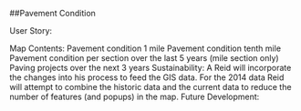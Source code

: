 ##Pavement Condition

User Story:
	
Map Contents: 
Pavement condition 1 mile
Pavement condition tenth mile
Pavement condition per section over the last 5 years (mile section only) 	
Paving projects over the next 3 years
Sustainability:  A
	Reid will incorporate the changes into his process to feed the GIS data.  For the 2014 data Reid 	will attempt to combine the historic data and the current data to reduce the number of features 	(and popups) in the map.
Future Development:
